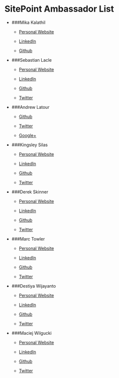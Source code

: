 # SitePoint Ambassador List

* ###Mika Kalathil
  * [Personal Website](mikakalathil.ca)

  * [LinkedIn](https://www.linkedin.com/in/mikakalathil)

  * [Github](github.com/mikaak)

* ###Sebastian Lacle
  * [Personal Website](http://www.slacle.com/)

  * [LinkedIn](https://www.linkedin.com/in/slacle)

  * [Github](https://github.com/slacle)

  * [Twitter](https://twitter.com/_slacle)

* ###Andrew Latour
  * [Github](https://github.com/ajlatour)

  * [Twitter](https://twitter.com/ajlatour)
  
  * [Google+](https://plus.google.com/u/0/+AndrewLatour1990/about)
  
* ###Kingsley Silas
  * [Personal Website](http://kingsleysilas.wordpress.com)

  * [LinkedIn](https://www.linkedin.com/in/kinsomicrote)

  * [Github](https://github.com/kinsomicrote)

  * [Twitter](https://twitter.com/kingsley_silas)
  
* ###Derek Skinner
  * [Personal Website](https://derekskinner.tv)

  * [LinkedIn](https://www.linkedin.com/in/derekts)

  * [Github](https://github.com/derek-skinner)

  * [Twitter](https://twitter.com/derektskinner)
	
* ###Marc Towler
  * [Personal Website](http://marctowler.co.uk)

  * [LinkedIn](https://uk.linkedin.com/pub/marc-towler/35/bb9/1a3)

  * [Github](https://github.com/MarcTowler)

  * [Twitter](https://twitter.com/marctowler)

* ###Destiya Wijayanto
  * [Personal Website](http://destiyadian.com)
  
  * [LinkedIn](https://id.linkedin.com/pub/destiya-wijayanto/19/668/48a)

  * [Github](https://github.com/eantz)
  
  * [Twitter](https://twitter.com/eantz)
  
* ###Maciej Wilgucki
  * [Personal Website](http://blog.wilgucki.pl)

  * [LinkedIn](https://www.linkedin.com/in/maciejwilgucki)

  * [Github](https://github.com/wilgucki)

  * [Twitter](https://twitter.com/wilgucki)


